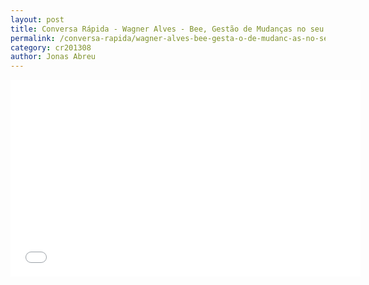 ```yaml
---
layout: post
title: Conversa Rápida - Wagner Alves - Bee, Gestão de Mudanças no seu Banco de Dados
permalink: /conversa-rapida/wagner-alves-bee-gesta-o-de-mudanc-as-no-seu-banco-de-dados
category: cr201308
author: Jonas Abreu
---
```


<iframe width="560" height="315" src="//www.youtube.com/embed/cqGpMFW4JmM" frameborder="0" allowfullscreen></iframe>
